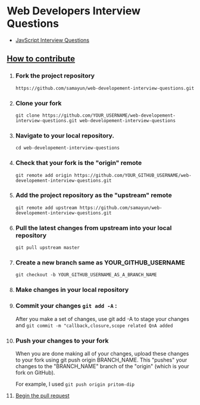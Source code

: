 # Web Developers Interview Questions

- [JavScript Interview Questions](JavaScript.md)

## [How to contribute](https://www.dataschool.io/how-to-contribute-on-github)

1. ### Fork the project repository

   `https://github.com/samayun/web-developement-interview-questions.git`

2. ### Clone your fork
   `git clone https://github.com/YOUR_USERNAME/web-developement-interview-questions.git web-developement-interview-questions`
3. ### Navigate to your local repository.
   `cd web-developement-interview-questions`
4. ### Check that your fork is the "origin" remote

   `git remote add origin https://github.com/YOUR_GITHUB_USERNAME/web-developement-interview-questions.git`

5. ### Add the project repository as the "upstream" remote
   `git remote add upstream https://github.com/samayun/web-developement-interview-questions.git`
6. ### Pull the latest changes from upstream into your local repository
   `git pull upstream master`
7. ### Create a new branch same as YOUR_GITHUB_USERNAME
   `git checkout -b YOUR_GITHUB_USERNAME_AS_A_BRANCH_NAME`
8. ### Make changes in your local repository
9. ### Commit your changes `git add -A` :
   After you make a set of changes, use git add -A to stage your changes and `git commit -m "callback,closure,scope related QnA added`
10. ### Push your changes to your fork

    When you are done making all of your changes, upload these changes to your fork using git push origin BRANCH_NAME. This "pushes" your changes to the "BRANCH_NAME" branch of the "origin" (which is your fork on GitHub).

    For example, I used `git push origin pritom-dip`

11. [Begin the pull request](https://www.dataschool.io/how-to-contribute-on-github)
